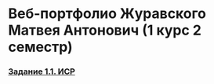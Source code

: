<!--Автор:Журавский Матвей Антонович-->
<h1>Веб-портфолио Журавского Матвея Антонович (1 курс 2 семестр)</h1>

<h3><a href=''>Задание 1.1. ИСР</a></h3>
